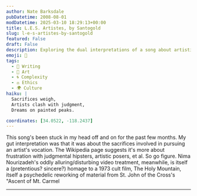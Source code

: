 ```yaml
---
author: Nate Barksdale
pubDatetime: 2008-08-01
modDatetime: 2025-03-10 18:29:13+00:00
title: L.E.S. Artistes, by Santogold
slug: l-e-s-artistes-by-santogold
featured: False
draft: False
description: Exploring the dual interpretations of a song about artistic sacrifice and frustration with superficiality.
emoji: 🎨
tags:
  - 📝 Writing
  - 🎨 Art
  - 🌀 Complexity
  - ⚖️ Ethics
  - 🌍 Culture
haiku: |
  Sacrifices weigh,  
  Artists clash with judgment,  
  Dreams on painted peaks.

coordinates: [34.0522, -118.2437]
---
```


This song's been stuck in my head off and on for the past few months. My gut interpretation was that it was about the sacrifices involved in pursuing an artist's vocation. The Wikipedia page suggests it's more about frustration with judgmental hipsters, artistic posers, et al. So go figure. Nima Nourizadeh's oddly alluring/disturbing video treatment, meanwhile, is itself a (pretentious? sincere?) homage to a 1973 cult film, The Holy Mountain, itself a psychedelic reworking of material from St. John of the Cross's "Ascent of Mt. Carmel

---
